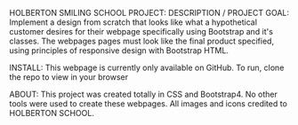 HOLBERTON SMILING SCHOOL PROJECT: DESCRIPTION / PROJECT GOAL: Implement a design from scratch that looks like what a hypothetical customer desires for their webpage specifically using Bootstrap and it's classes. The webpages pages must look like the final product specified, using principles of responsive design with Bootstrap HTML.

INSTALL: This webpage is currently only available on GitHub. To run, clone the repo to view in your browser

ABOUT: This project was created totally in CSS and Bootstrap4. No other tools were used to create these webpages. All images and icons credited to HOLBERTON SCHOOL.